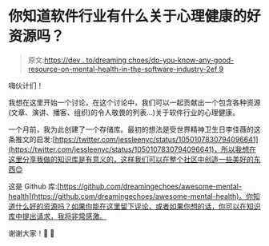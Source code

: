 # 你知道软件行业有什么关于心理健康的好资源吗？

> 原文:[https://dev . to/dreaming choes/do-you-know-any-good-resource-on-mental-health-in-the-software-industry-2ef 9](https://dev.to/dreamingechoes/do-you-know-any-good-resource-about-mental-health-in-the-software-industry-2ef9)

嗨伙计们！

我想在这里开始一个讨论，在这个讨论中，我们可以一起贡献出一个包含各种资源(文章、演讲、播客、组织)的令人敬畏的列表...)关于软件行业的心理健康。

一个月前，我为此创建了一个存储库。最初的想法是受世界精神卫生日李佳薇的这条推文的启发:[https://twitter.com/jessleenyc/status/1050107830794096641](https://twitter.com/jessleenyc/status/1050107830794096641)，所以我想在这里分享我做的知识库是有意义的，这样我们可以在整个社区中创造一些美好的东西😊

这是 Github 库:[https://github.com/dreamingechoes/awesome-mental-health](https://github.com/dreamingechoes/awesome-mental-health)。你知道什么好的资源吗？如果你能在这里留下评论，或者如果你想的话，你可以在知识库中提出请求，我将非常感激。

谢谢大家！🤗 💖